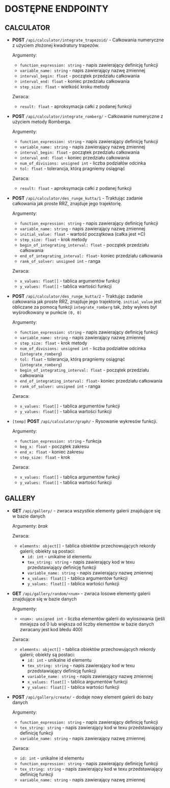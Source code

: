 # DOSTĘPNE ENDPOINTY
## CALCULATOR
* **POST** `/api/calculator/integrate_trapezoid/` - Całkowania numeryczne z użyciem złożonej kwadratury trapezów.
    
    Argumenty:
    * `function_expression: string` - napis zawierający definicję funkcji
    * `variable_name: string` - napis zawierający nazwę zmiennej
    * `interval_begin: float` - początek przedziału całkowania
    * `interval_end: float` - koniec przedziału całkowania
    * `step_size: float` - wielkość kroku metody
    
    Zwraca:
    * `result: float` - aproksymacja całki z podanej funkcji

  
* **POST** `/api/calculator/integrate_romberg/` - Całkowanie numeryczne z użyciem metody Romberga.
    
    Argumenty:
    * `function_expression: string` - napis zawierający definicję funkcji
    * `variable_name: string` - napis zawierający nazwę zmiennej
    * `interval_begin: float` - początek przedziału całkowania
    * `interval_end: float` - koniec przedziału całkowania
    * `num_of_divisions: unsigned int` - liczba podziałów odcinka
    * `tol: float` - tolerancja, którą pragniemy osiągnąć

    Zwraca:
    * `result: float` - aproksymacja całki z podanej funkcji


* **POST** `/api/calculator/des_runge_kutta/1` - Traktując zadanie całkowania jak proste RRZ, znajduje jego trajektorię.

    Argumenty:
    * `function_expression: string` - napis zawierający definicję funkcji
    * `variable_name: string` - napis zawierający nazwę zmiennej
    * `initial_value: float` - wartość początkowa (całka jest +C)
    * `step_size: float` - krok metody
    * `begin_of_integrating_interval: float` - początek przedziału całkowania
    * `end_of_integrating_interval: float`- koniec przedziału całkowania
    * `rank_of_solver: unsigned int` - ranga

    Zwraca:
    * `x_values: float[]` - tablica argumentów funkcji
    * `y_values: float[]` - tablica wartości funkcji


* **POST** `/api/calculator/des_runge_kutta/2` - Traktując zadanie całkowania jak proste RRZ, znajduje jego trajektorię. 
`initial_value` jest obliczane za pomocą funkcji `integrate_romberg` tak, żeby wykres był wyśrodkowany w punkcie `(0, 0)`

    Argumenty:
    * `function_expression: string` - napis zawierający definicję funkcji
    * `variable_name: string` - napis zawierający nazwę zmiennej
    * `step_size: float` - krok metody
    * `num_of_divisions: unsigned int` - liczba podziałów odcinka (`integrate_romberg`)
    * `tol: float` - tolerancja, którą pragniemy osiągnąć (`integrate_romberg`)
    * `begin_of_integrating_interval: float` - początek przedziału całkowania
    * `end_of_integrating_interval: float`- koniec przedziału całkowania
    * `rank_of_solver: unsigned int` - ranga

    Zwraca:
    * `x_values: float[]` - tablica argumentów funkcji
    * `y_values: float[]` - tablica wartości funkcji


* `[temp]` **POST** `/api/calculator/graph/` - Rysowanie wykresów funkcji.

    Argumenty:
    * `function_expression: string` - funkcja
    * `beg_x: float` - początek zakresu
    * `end_x: float` - koniec zakresu
    * `step_size: float` - krok
  
    Zwraca:
    * `x_values: float[]` - tablica argumentów funkcji
    * `y_values: float[]` - tablica wartości funkcji

## GALLERY
* **GET** `/api/gallery/` - zwraca wszystkie elementy galerii znajdujące się w bazie danych

    Argumenty: *brak*
  
    Zwraca:
    * `elements: object[]` - tablica obiektów przechowujących rekordy galerii; obiekty są postaci:
      * `id: int` - unikalne id elementu
      * `tex_string: string` - napis zawierający kod w texu przedstawiający definicję funkcji
      * `variable_name: string` - napis zawierający nazwę zmiennej
      * `x_values: float[]` - tablica argumentów funkcji
      * `y_values: float[]` - tablica wartości funkcji


* **GET** `/api/gallery/random/<num>` - zwraca losowe elementy galerii znajdujące się w bazie danych

    Argumenty: 
    * `<num>: unsigned int` - liczba elementów galerii do wylosowania (jeśli mniejsza od 0 lub większa od
  liczby elementów w bazie danych zwracany jest kod błedu 400)
  
    Zwraca:
    * `elements: object[]` - tablica obiektów przechowujących rekordy galerii; obiekty są postaci:
      * `id: int` - unikalne id elementu
      * `tex_string: string` - napis zawierający kod w texu przedstawiający definicję funkcji
      * `variable_name: string` - napis zawierający nazwę zmiennej
      * `x_values: float[]` - tablica argumentów funkcji
      * `y_values: float[]` - tablica wartości funkcji


* **POST** `/api/gallery/create/` - dodaje nowy element galerii do bazy danych

    Argumenty: 
    * `function_expression: string` - napis zawierający definicję funkcji
    * `tex_string: string` - napis zawierający kod w texu przedstawiający definicję funkcji
    * `variable_name: string` - napis zawierający nazwę zmiennej
  
    Zwraca:
    * `id: int` - unikalne id elementu
    * `function_expression: string` - napis zawierający definicję funkcji
    * `tex_string: string` - napis zawierający kod w texu przedstawiający definicję funkcji
    * `variable_name: string` - napis zawierający nazwę zmiennej